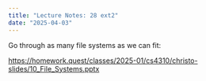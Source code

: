 ```yaml
---
title: "Lecture Notes: 28 ext2"
date: "2025-04-03"
---
```


Go through as many file systems as we can fit:

https://homework.quest/classes/2025-01/cs4310/christo-slides/10_File_Systems.pptx

